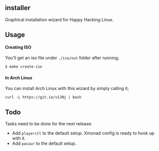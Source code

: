 ## installer

Graphical installation wizard for Happy Hacking Linux.

## Usage

#### Creating ISO

You'll get an iso file under `./iso/out` folder after running;

```bash
$ make create-iso
```

#### In Arch Linux

You can install Arch Linux with this wizard by simply calling it;

```
curl -L https://git.io/v1JNj | bash
```

## Todo

Tasks need to be done for the next release:

* Add `playerctl` to the default setup. Xmonad config is ready to hook up with it.
* Add `pacaur` to the default setup.
